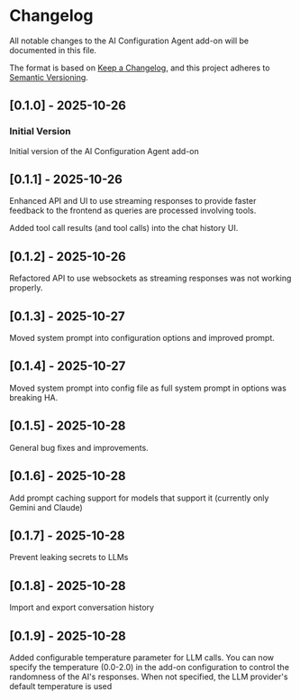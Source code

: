 # Changelog

All notable changes to the AI Configuration Agent add-on will be documented in this file.

The format is based on [Keep a Changelog](https://keepachangelog.com/en/1.0.0/),
and this project adheres to [Semantic Versioning](https://semver.org/spec/v2.0.0.html).

## [0.1.0] - 2025-10-26

### Initial Version

Initial version of the AI Configuration Agent add-on

## [0.1.1] - 2025-10-26

Enhanced API and UI to use streaming responses to provide
faster feedback to the frontend as queries are processed involving
tools.

Added tool call results (and tool calls) into the chat history UI.

## [0.1.2] - 2025-10-26

Refactored API to use websockets as streaming responses was
not working properly.

## [0.1.3] - 2025-10-27

Moved system prompt into configuration options and improved prompt.

## [0.1.4] - 2025-10-27

Moved system prompt into config file as full system prompt in options was breaking HA.

## [0.1.5] - 2025-10-28

General bug fixes and improvements.

## [0.1.6] - 2025-10-28

Add prompt caching support for models that support it (currently only Gemini and Claude)

## [0.1.7] - 2025-10-28

Prevent leaking secrets to LLMs

## [0.1.8] - 2025-10-28

Import and export conversation history

## [0.1.9] - 2025-10-28

Added configurable temperature parameter for LLM calls. You can now specify the temperature (0.0-2.0) in the add-on configuration to control the randomness of the AI's responses. When not specified, the LLM provider's default temperature is used